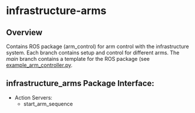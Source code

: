 # infrastructure-arms
## Overview
Contains ROS package (arm_control) for arm control with the infrastructure system. Each branch contains setup and control for different arms. The _main_ branch contains a template for the ROS package (see [example_arm_controller.py](https://github.com/OSUrobotics/infrastructure-arms/blob/main/arm_control/src/example_arm_controller.py).

## infrastructure_arms Package Interface:
- Action Servers:
  - start_arm_sequence
